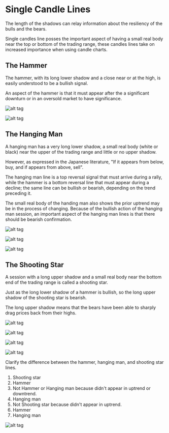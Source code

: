 # Single Candle Lines

The length of the shadows can relay information about the resiliency of the bulls and the bears.

Single candles line posses the important aspect of having a small real body near the top or bottom of the trading range, these candles lines take on increased importance when using candle charts.

## The Hammer

The hammer, with its long lower shadow and a close near or at the high, is easily understood to be a bullish signal.

An aspect of the hammer is that it must appear after the a significant downturn or in an oversold market to have significance.

![alt tag](https://i.imgsafe.org/789ad2a.jpg)

![alt tag](https://i.imgsafe.org/78076e7.jpg)

## The Hanging Man

A hanging man has a very long lower shadow, a small real body (white or black) near the upper of the trading range and little or no upper shadow.

However, as expressed in the Japanese literature, "If it appears from below, buy, and if appears from above, sell".

The hanging man line is a top reversal signal that must arrive during a rally, while the hammer is a bottom reversal line that must appear during a decline; the same line can be bullish or bearish, depending on the trend preceding it.

The small real body of the handing man also shows the prior uptrend may be in the process of changing. Because of the bullish action of the hanging man session, an important aspect of the hanging man lines is that there should be bearish confirmation.  

![alt tag](https://i.imgsafe.org/47dc34c.jpg)

![alt tag](https://i.imgsafe.org/4766948.jpg)

![alt tag](https://i.imgsafe.org/48db11b.jpg)

## The Shooting Star

A session with a long upper shadow and a small real body near the bottom end of the trading range is called a shooting star.

Just as the long lower shadow of a hammer is bullish, so the long upper shadow of the shooting star is bearish.

The long upper shadow means that the bears have been able to sharply drag prices back from their highs.

![alt tag](https://i.imgsafe.org/78357a8.jpg)

![alt tag](https://i.imgsafe.org/79a54d9.jpg)

![alt tag](https://i.imgsafe.org/7a150bd.jpg)

![alt tag](https://i.imgsafe.org/7ba4639.jpg)

Clarify the difference between the hammer, hanging man, and shooting star lines.

1. Shooting star
2. Hammer
3. Not Hammer or Hanging man because didn't appear in uptrend or downtrend.
4. Hanging man
5. Not Shooting star because didn't appear in uptrend.
6. Hammer
7. Hanging man 

![alt tag](https://i.imgsafe.org/7bd4e90.jpg)

